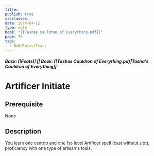 ```yaml
---
title: 
publish: true
cssclasses: 
date: 2024-04-12
type: note
book: "[[Tashas Cauldron of Everything.pdf]]"
page: 79
tags:
  - DnD/Rules/Feats
---
```


##### Back: [[Feats]] || Book: [[Tashas Cauldron of Everything.pdf|Tasha's Cauldron of Everything]]

# Artificer Initiate


## Prerequisite 
None

## Description
You learn one cantrip and one 1st-level [Artificer](https://benl0.github.io/The-Editors-Dungeon/tags/DnD/Spells/Class/Artificer) spell (cast without slot), proficiency with one type of artisan's tools.